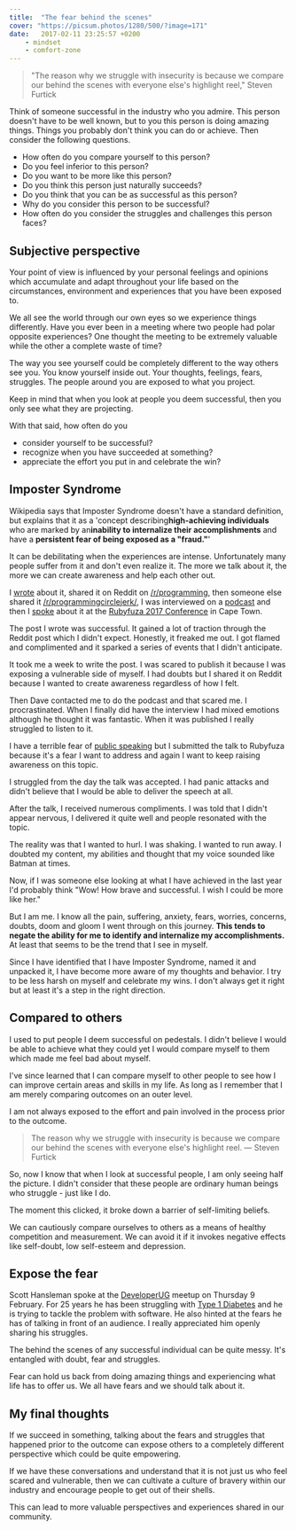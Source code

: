 ```yaml
---
title:  "The fear behind the scenes"
cover: "https://picsum.photos/1280/500/?image=171"
date:   2017-02-11 23:25:57 +0200
    - mindset 
    - comfort-zone
---
```


> "The reason why we struggle with insecurity is because we compare our behind
   the scenes with everyone else's highlight reel," Steven Furtick

Think of someone successful in the industry who you admire. This person doesn't
have to be well known, but to you this person is doing amazing things.
Things you probably don't think you can do or achieve. Then consider the
following questions.

* How often do you compare yourself to this person?
* Do you feel inferior to this person?
* Do you want to be more like this person?
* Do you think this person just naturally succeeds?
* Do you think that you can be as successful as this person?
* Why do you consider this person to be successful?
* How often do you consider the struggles and challenges this person faces?

## Subjective perspective

Your point of view is influenced by your personal feelings and opinions
which accumulate and adapt throughout your life based on the circumstances,
environment and experiences that you have been exposed to.

We all see the world through our own eyes so we experience things differently.
Have you ever been in a meeting where two people had polar opposite experiences?
One thought the meeting to be extremely valuable while the other a complete waste
of time?

The way you see yourself could be completely different to the way others see you.
You know yourself inside out. Your thoughts, feelings, fears, struggles. The
people around you are exposed to what you project.

Keep in mind that when you look at people you deem successful, then you
only see what they are projecting.

With that said, how often do you

* consider yourself to be successful?
* recognize when you have succeeded at something?
* appreciate the effort you put in and celebrate the win?

## Imposter Syndrome

Wikipedia says that Imposter Syndrome doesn't have a standard definition,​
but explains that it as a 'concept describing​ **high-achieving individuals** ​
who are marked by an​ **inability to internalize their accomplishments** ​and
have a​ **persistent fear of being exposed as a "fraud."**'

It can be debilitating when the experiences are intense. Unfortunately many people
suffer from it and don't even realize it. The more we talk about it, the more
we can create awareness and help each other out.

I [wrote](/blog/the-imposter-within/) about it, shared it on Reddit on
[/r/programming](https://www.reddit.com/r/programming/comments/5cpaty/ive_had_a_lot_of_problems_with_imposter_syndrome/),
then someone else shared it [/r/programmingcirclejerk/](https://www.reddit.com/r/programmingcirclejerk/comments/5ct7sx/imposter_syndrome_part_%E2%84%95_or_how_i_stopped/),
I was interviewed on a [podcast](http://developeronfire.com/podcast/episode-202-clarice-bouwer-leaving-comfort-behind)
and then I [spoke](/blog/rubyfuza-2017-conference) about it at the [Rubyfuza 2017 Conference](http://www.rubyfuza.org/)
in Cape Town.

The post I wrote was successful. It gained a lot of traction through the Reddit
post which I didn't expect. Honestly, it freaked me out. I got flamed and
complimented and it sparked a series of events that I didn't anticipate.

It took me a week to write the post. I was scared to publish it because I was
exposing a vulnerable side of myself. I had doubts but I shared it on Reddit
because I wanted to create awareness regardless of how I felt.

Then Dave contacted me to do the podcast and that scared me. I procrastinated.
When I finally did have the interview I had mixed emotions although he thought
it was fantastic. When it was published I really struggled to listen to it.

I have a terrible fear of [public speaking](/blog/coping-with-fears-of-public-speaking/)
but I submitted the talk to Rubyfuza because it's a fear I want to address and
again I want to keep raising awareness on this topic.

I struggled from the day the talk was accepted. I had panic attacks and
didn't believe that I would be able to deliver the speech at all.

After the talk, I received numerous compliments. I was told that I
didn't appear nervous, I delivered it quite well and people resonated with the
topic.

The reality was that I wanted to hurl. I was shaking. I wanted to run away.
I doubted my content, my abilities and thought that my voice sounded like
Batman at times.

Now, if I was someone else looking at what I have achieved in the last year I'd
probably think "Wow! How brave and successful. I wish I could be more like her."

But I am me. I know all the pain, suffering, anxiety, fears, worries, concerns,
doubts, doom and gloom I went through on this journey. **This tends to negate the
ability for me to identify and internalize my accomplishments.** At least that
seems to be the trend that I see in myself.

Since I have identified that I have Imposter Syndrome, named it and unpacked
it, I have become more aware of my thoughts and behavior. I try to be less harsh
on myself and celebrate my wins. I don't always get it right but at least
it's a step in the right direction.

## Compared to others

I used to put people I deem successful on pedestals. I didn't believe I would
be able to achieve what they could yet I would compare myself to them which
made me feel bad about myself.

I've since learned that I can compare myself to other people to see how I can improve
certain areas and skills in my life. As long as I remember that I am merely
comparing outcomes on an outer level.

I am not always exposed to the effort and pain involved in the process prior to
the outcome.

> The reason why we struggle with insecurity is because we compare our behind
  the scenes with everyone else's highlight reel. ― Steven Furtick

So, now I know that when I look at successful people, I am only seeing half
the picture. I didn't consider that these people are ordinary human
beings who struggle - just like I do.

The moment this clicked, it broke down a barrier of self-limiting beliefs.

We can cautiously compare ourselves to others as a means of healthy competition and
measurement. We can avoid it if it invokes negative effects like self-doubt,
low self-esteem and depression.

## Expose the fear

Scott Hansleman spoke at the [DeveloperUG](https://www.meetup.com/DeveloperUG/)
meetup on Thursday 9 February. For 25 years
he has been struggling with [Type 1 Diabetes](http://www.hanselman.com/blog/ThePromisingStateOfDiabetesTechnologyIn2016.aspx)
and he is trying to tackle the problem with software. He also hinted at the
fears he has of talking in front of an audience. I really appreciated him
openly sharing his struggles.

The behind the scenes of any successful individual can be quite messy. It's
entangled with doubt, fear and struggles.

Fear can hold us back from doing amazing things and experiencing what life has
to offer us. We all have fears and we should talk about it.

## My final thoughts

If we succeed in something, talking about the fears and struggles that happened
prior to the outcome can expose others to a completely different perspective
which could be quite empowering.

If we have these conversations and understand that it is not just us who feel
scared and vulnerable, then we can cultivate a culture of bravery within our
industry and encourage people to get out of their shells.

This can lead to more valuable perspectives and experiences shared in our
community.
